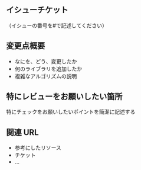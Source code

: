 ## イシューチケット

（イシューの番号を#で記述してください）

## 変更点概要

- なにを、どう、変更したか
- 何のライブラリを追加したか
- 複雑なアルゴリズムの説明

## 特にレビューをお願いしたい箇所

特にチェックをお願いしたいポイントを簡潔に記述する

## 関連 URL

- 参考にしたリソース
- チケット
- ...
